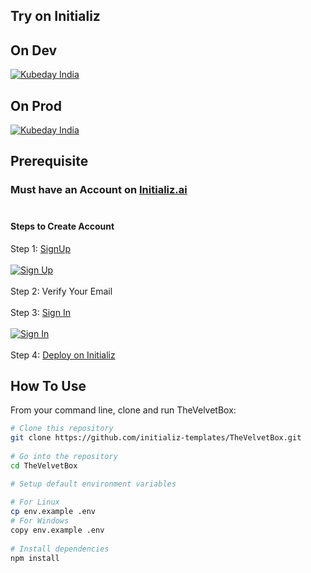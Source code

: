 ## Try on Initializ
 
## On Dev 
[![Kubeday India](https://res.cloudinary.com/daosik5yi/image/upload/f_auto,q_auto/pntsnjpa1sxbc2d02q9n)](https://console.dev.initializ.ai/create-app/?clone=https://github.com/initializ-templates/TheVelvetBox&repo_name=TheVelvetBox&description=♾️%20TheVelvetBox%20is%20an%20Customizable%20Jewellary%20ecommerce%20Template&github=true)
 
## On Prod 
[![Kubeday India](https://res.cloudinary.com/daosik5yi/image/upload/f_auto,q_auto/pntsnjpa1sxbc2d02q9n)](https://console.initializ.ai/create-app/?clone=https://github.com/initializ-templates/TheVelvetBox&repo_name=TheVelvetBox&description=♾️%20TheVelvetBox%20is%20an%20Customizable%20Jewellary%20ecommerce%20Template&github=true)
 
## Prerequisite 
### Must have an Account on [Initializ.ai](https://console.initializ.ai/register/)<br><br>
 
#### Steps to Create Account
Step 1: [SignUp](https://console.initializ.ai/register/) <br>
<br>[![Sign Up](https://res.cloudinary.com/dd4xje8fc/image/upload/v1717773727/image_1_eaxyhp.png)](https://console.initializ.ai/register/)<br><br>
Step 2: Verify Your Email<br><br>
Step 3: [Sign In](https://console.initializ.ai/login/) <br><br>[![Sign In](https://res.cloudinary.com/dd4xje8fc/image/upload/v1717773726/image_2_pi56ah.png)](https://console.initializ.ai/login/)<br><br>
Step 4: [Deploy on Initializ](https://console.initializ.ai/create-app/?clone=https://github.com/initializ-templates/TheVelvetBox&repo_name=TheVelvetBox&description=♾️%20TheVelvetBox%20is%20an%20Customizable%20Jewellary%20ecommerce%20Template&github=true)
 
 
## How To Use
 
From your command line, clone and run TheVelvetBox:
 
```bash
# Clone this repository
git clone https://github.com/initializ-templates/TheVelvetBox.git
 
# Go into the repository
cd TheVelvetBox

# Setup default environment variables
 
# For Linux
cp env.example .env
# For Windows
copy env.example .env
 
# Install dependencies
npm install
